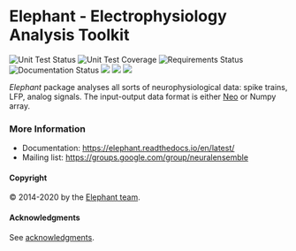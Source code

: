 # Elephant - Electrophysiology Analysis Toolkit

![](https://travis-ci.org/NeuralEnsemble/elephant.png?branch=master "Unit Test Status")
![](https://coveralls.io/repos/NeuralEnsemble/elephant/badge.png "Unit Test Coverage")
![](https://requires.io/github/NeuralEnsemble/elephant/requirements.png?branch=master "Requirements Status")
![](https://readthedocs.org/projects/elephant/badge/?version=latest "Documentation Status")
![](https://img.shields.io/pypi/v/elephant)
![](https://img.shields.io/pypi/dd/elephant)
![](https://img.shields.io/github/license/NeuralEnsemble/elephant)

*Elephant* package analyses all sorts of neurophysiological data:
spike trains, LFP, analog signals. The input-output data format is either
[Neo](https://github.com/NeuralEnsemble/python-neo) or Numpy array.

### More Information

* Documentation: https://elephant.readthedocs.io/en/latest/
* Mailing list: https://groups.google.com/group/neuralensemble



#### Copyright

:copyright: 2014-2020 by the [Elephant team](doc/authors.rst).

#### Acknowledgments

See [acknowledgments](doc/acknowledgments.rst).
